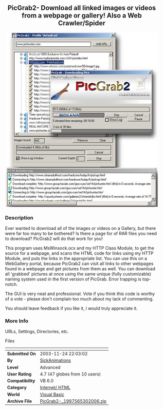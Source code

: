 ﻿<div align="center">

## PicGrab2\- Download all linked images or videos from a webpage  or gallery\! Also a Web Crawler/Spider

<img src="PIC2006530829115547.jpg">
</div>

### Description

Ever wanted to download all of the images or videos on a Gallery, but there were far too many to be bothered? Is there a page for of RAR files you need to download? PicGrab2 will do that work for you!

This program uses MsWinsock.ocx and my HTTP Class Module, to get the source for a webpage, and scans the HTML code for links using my HTTP Module, and puts the links in the appropriate list. You can use this on a WebGallery portal, because PicGrab2 can visit all links to other webpages found in a webpage and get pictures from them as well. You can download all 'grabbed' pictures at once using the same unique (fully customizable) naming system used in the first version of PicGrab. Error trapping is top-notch.

The GUI is very neat and professional. Vote if you think this code is worthy of a vote - please don't complain too much about my lack of commenting.

You should leave feedback if you like it, i would truly appreciate it.
 
### More Info
 
URLs, Settings, Directories, etc.

Files


<span>             |<span>
---                |---
**Submitted On**   |2003-11-24 22:03:02
**By**             |[SickAnimations](https://github.com/Planet-Source-Code/PSCIndex/blob/master/ByAuthor/sickanimations.md)
**Level**          |Advanced
**User Rating**    |4.7 (47 globes from 10 users)
**Compatibility**  |VB 6\.0
**Category**       |[Internet/ HTML](https://github.com/Planet-Source-Code/PSCIndex/blob/master/ByCategory/internet-html__1-34.md)
**World**          |[Visual Basic](https://github.com/Planet-Source-Code/PSCIndex/blob/master/ByWorld/visual-basic.md)
**Archive File**   |[PicGrab2\-\_1997565302006\.zip](https://github.com/Planet-Source-Code/sickanimations-picgrab2-download-all-linked-images-or-videos-from-a-webpage-or-gallery-als__1-65503/archive/master.zip)








